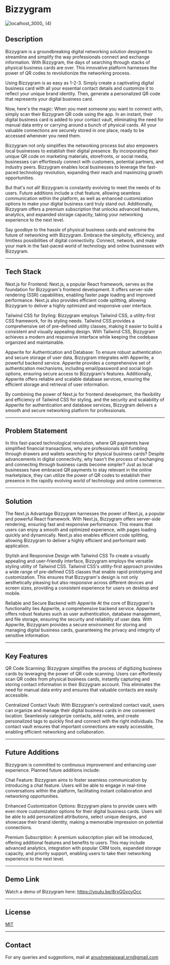 # Bizzygram

![localhost_3000_ (4)](https://github.com/coderKrysio/Bizzygram/assets/91840205/cebaec7c-2669-4454-b2be-6db62045ba77)

## Description
Bizzygram is a groundbreaking digital networking solution designed to streamline and simplify the way professionals connect and exchange information. With Bizzygram, the days of searching through stacks of physical business cards are over. This innovative platform harnesses the power of QR codes to revolutionize the networking process.

Using Bizzygram is as easy as 1-2-3. Simply create a captivating digital business card with all your essential contact details and customize it to reflect your unique brand identity. Then, generate a personalized QR code that represents your digital business card.

Now, here's the magic: When you meet someone you want to connect with, simply scan their Bizzygram QR code using the app. In an instant, their digital business card is added to your contact vault, eliminating the need for manual data entry or carrying around a bunch of physical cards. All your valuable connections are securely stored in one place, ready to be accessed whenever you need them.

Bizzygram not only simplifies the networking process but also empowers local businesses to establish their digital presence. By incorporating their unique QR code on marketing materials, storefronts, or social media, businesses can effortlessly connect with customers, potential partners, and industry peers. Bizzygram enables local businesses to leverage the fast-paced technology revolution, expanding their reach and maximizing growth opportunities.

But that's not all! Bizzygram is constantly evolving to meet the needs of its users. Future additions include a chat feature, allowing seamless communication within the platform, as well as enhanced customization options to make your digital business card truly stand out. Additionally, Bizzygram offers a premium subscription that unlocks advanced features, analytics, and expanded storage capacity, taking your networking experience to the next level.

Say goodbye to the hassle of physical business cards and welcome the future of networking with Bizzygram. Embrace the simplicity, efficiency, and limitless possibilities of digital connectivity. Connect, network, and make your mark in the fast-paced world of technology and online businesses with Bizzygram.

---

## Tech Stack
Next.js for Frontend: Next.js, a popular React framework, serves as the foundation for Bizzygram's frontend development. It offers server-side rendering (SSR) capabilities, enabling faster page loading and improved performance. Next.js also provides efficient code splitting, allowing Bizzygram to deliver a highly optimized and responsive user interface.

Tailwind CSS for Styling: Bizzygram employs Tailwind CSS, a utility-first CSS framework, for its styling needs. Tailwind CSS provides a comprehensive set of pre-defined utility classes, making it easier to build a consistent and visually appealing design. With Tailwind CSS, Bizzygram achieves a modern and responsive interface while keeping the codebase organized and maintainable.

Appwrite for Authentication and Database: To ensure robust authentication and secure storage of user data, Bizzygram integrates with Appwrite, a powerful backend service. Appwrite provides a comprehensive set of authentication mechanisms, including email/password and social login options, ensuring secure access to Bizzygram's features. Additionally, Appwrite offers reliable and scalable database services, ensuring the efficient storage and retrieval of user information.

By combining the power of Next.js for frontend development, the flexibility and efficiency of Tailwind CSS for styling, and the security and scalability of Appwrite for authentication and database services, Bizzygram delivers a smooth and secure networking platform for professionals.

---

## Problem Statement
In this fast-paced technological revolution, where QR payments have simplified financial transactions, why are professionals still fumbling through drawers and wallets searching for physical business cards? Despite advancements in digital connectivity, why hasn't the process of exchanging and connecting through business cards become simpler? Just as local businesses have embraced QR payments to stay relevant in the online marketplace, they can utilize the power of QR codes to establish their presence in the rapidly evolving world of technology and online commerce.

---

## Solution
The Next.js Advantage
Bizzygram harnesses the power of Next.js, a popular and powerful React framework. With Next.js, Bizzygram offers server-side rendering, ensuring fast and responsive performance. This means that users can enjoy a smooth and optimized experience, with pages loading quickly and dynamically. Next.js also enables efficient code splitting, allowing Bizzygram to deliver a highly efficient and performant web application.

Stylish and Responsive Design with Tailwind CSS
To create a visually appealing and user-friendly interface, Bizzygram employs the versatile styling utility of Tailwind CSS. Tailwind CSS's utility-first approach provides a wide range of pre-defined CSS classes that enable rapid prototyping and customization. This ensures that Bizzygram's design is not only aesthetically pleasing but also responsive across different devices and screen sizes, providing a consistent experience for users on desktop and mobile.

Reliable and Secure Backend with Appwrite
At the core of Bizzygram's functionality lies Appwrite, a comprehensive backend service. Appwrite offers robust features such as user authentication, database management, and file storage, ensuring the security and reliability of user data. With Appwrite, Bizzygram provides a secure environment for storing and managing digital business cards, guaranteeing the privacy and integrity of sensitive information.

---

## Key Features
QR Code Scanning: Bizzygram simplifies the process of digitizing business cards by leveraging the power of QR code scanning. Users can effortlessly scan QR codes from physical business cards, instantly capturing and storing contact information in their Bizzygram account. This eliminates the need for manual data entry and ensures that valuable contacts are easily accessible.

Centralized Contact Vault: With Bizzygram's centralized contact vault, users can organize and manage their digital business cards in one convenient location. Seamlessly categorize contacts, add notes, and create personalized tags to quickly find and connect with the right individuals. The contact vault ensures that important connections are easily accessible, enabling efficient networking and collaboration.

---

## Future Additions
Bizzygram is committed to continuous improvement and enhancing user experience. Planned future additions include:

Chat Feature: Bizzygram aims to foster seamless communication by introducing a chat feature. Users will be able to engage in real-time conversations within the platform, facilitating instant collaboration and networking opportunities.

Enhanced Customization Options: Bizzygram plans to provide users with even more customization options for their digital business cards. Users will be able to add personalized attributions, select unique designs, and showcase their brand identity, making a memorable impression on potential connections.

Premium Subscription: A premium subscription plan will be introduced, offering additional features and benefits to users. This may include advanced analytics, integration with popular CRM tools, expanded storage capacity, and priority support, enabling users to take their networking experience to the next level.

---

## Demo Link
Watch a demo of Bizzygram here: https://youtu.be/8rxGGycyOcc

---

## License
[MIT](https://choosealicense.com/licenses/mit/)

---

## Contact
For any queries and suggestions, mail at anushreejaiswal.srn@gmail.com

